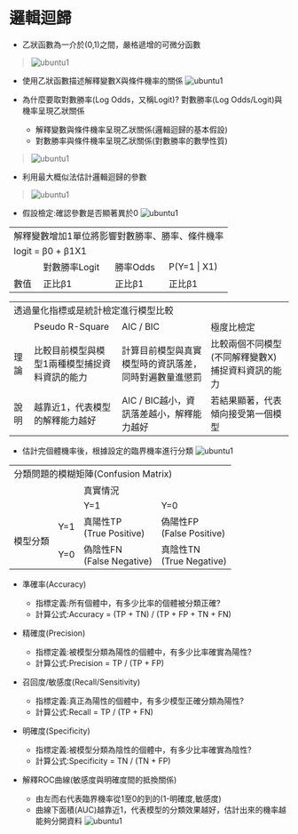 # 邏輯迴歸

*   乙狀函數為一介於(0,1)之間，嚴格遞增的可微分函數
> ![ubuntu1](../master/images/LR1.png)

*   使用乙狀函數描述解釋變數X與條件機率的關係
![ubuntu1](../master/images/LR2.png)

* 為什麼要取對數勝率(Log Odds，又稱Logit)? 對數勝率(Log Odds/Logit)與機率呈現乙狀關係
  * 解釋變數與條件機率呈現乙狀關係(邏輯迴歸的基本假設)
  * 對數勝率與條件機率呈現乙狀關係(對數勝率的數學性質)
> ![ubuntu1](../master/images/LR3.png)

*   利用最大概似法估計邏輯迴歸的參數
> ![ubuntu1](../master/images/LR4.png)

*   假設檢定:確認參數是否顯著異於0
![ubuntu1](../master/images/LR5.png)

<table>
    <tr>
        <td colspan="4">解釋變數增加1單位將影響對數勝率、勝率、條件機率</td>	
	</tr>
    <tr>
        <td colspan="4">logit = β0 + β1X1</td>	
	</tr>	
    <tr>
	    <td></td>
        <td>對數勝率Logit</td>	 
        <td>勝率Odds</td>
		<td>P(Y=1 | X1)</td>
    </tr>	
    <tr>
	    <td>數值</td>
        <td>正比β1</td>	 
        <td>正比β1</td>
		<td>正比β1</td>
    </tr>		
</table>

<table>
    <tr>
        <td colspan="4">透過量化指標或是統計檢定進行模型比較</td>	
	</tr>
    <tr>
	    <td></td>
        <td>Pseudo R-Square</td>	 
        <td>AIC / BIC</td>
		<td>極度比檢定</td>
    </tr>	
    <tr>
	    <td>理論</td>
        <td>比較目前模型與模型1兩種模型捕捉資料資訊的能力</td>	 
        <td>計算目前模型與真實模型時的資訊落差，同時對遍數量進懲罰</td>
		<td>比較兩個不同模型(不同解釋變數X)捕捉資料資訊的能力</td>
    </tr>
    <tr>
	    <td>說明</td>
        <td>越靠近1，代表模型的解釋能力越好</td>	 
        <td>AIC / BIC越小，資訊落差越小，解釋能力越好</td>
		<td>若結果顯著，代表傾向接受第一個模型</td>
    </tr>	
</table>

*   估計完個體機率後，根據設定的臨界機率進行分類
![ubuntu1](../master/images/LR6.png)

<table>
    <tr>
        <td colspan="4">分類問題的模糊矩陣(Confusion Matrix)</td>	
	</tr>
    <tr>
	    <td></td>
		<td></td>
        <td colspan="2">真實情況</td>	 
    </tr>	
    <tr>
	    <td></td>
		<td></td>	
        <td>Y=1</td>	 
        <td>Y=0</td>
    </tr>	
    <tr>
	    <td rowspan="2">模型分類</td>
        <td>Y=1</td>	 
        <td>真陽性TP<br>(True Positive)</td>
		<td>偽陽性FP<br>(False Positive)</td>
    </tr>
    <tr>
        <td>Y=0</td>	 
        <td>偽陰性FN<br>(False Negative)</td>
		<td>真陰性TN<br>(True Negative)</td>
    </tr>	
</table> 
 
* 準確率(Accuracy)
  * 指標定義:所有個體中，有多少比率的個體被分類正確?
  * 計算公式:Accuracy = (TP + TN) / (TP + FP + TN + FN)
* 精確度(Precision)
  * 指標定義:被模型分類為陽性的個體中，有多少比率確實為陽性?
  * 計算公式:Precision = TP / (TP + FP)
* 召回度/敏感度(Recall/Sensitivity)
  * 指標定義:真正為陽性的個體中，有多少模型正確分類為陽性?
  * 計算公式:Recall = TP / (TP + FN) 
* 明確度(Specificity)
  * 指標定義:被模型分類為陰性的個體中，有多少比率確實為陰性?
  * 計算公式:Specificity = TN / (TN + FP) 
  
* 解釋ROC曲線(敏感度與明確度間的抵換關係) 
  * 由左而右代表臨界機率從1至0的到的(1-明確度,敏感度)
  * 曲線下面積(AUC)越靠近1，代表模型的分類效果越好，估計出來的機率越能夠分開資料
![ubuntu1](../master/images/LR7.png)  
